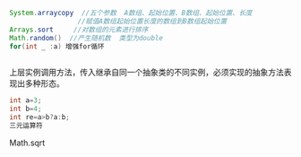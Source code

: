 ```java
System.arraycopy  //五个参数  A数组、起始位置、B数组、起始位置、长度
    			 //赋值A数组起始位置长度的数组到B数组起始位置
Arrays.sort     //对数组的元素进行排序
Math.random()  //产生随机数  类型为double
for(int _ :a) 增强for循环
```

```

```

上层实例调用方法，传入继承自同一个抽象类的不同实例，必须实现的抽象方法表现出多种形态。

```java
int a=3;
int b=4;
int re=a>b?a:b;
三元运算符
```

Math.sqrt

